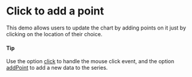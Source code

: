 # Click to add a point

This demo allows users to update the chart by adding points on it just by clicking on the location of their choice.

#### Tip

Use the option [click](https://api.highcharts.com/highcharts/chart.events.click) to handle the mouse click event, and the option [addPoint](https://api.highcharts.com/highcharts/Series.addPoint) to add a new data to the series.
